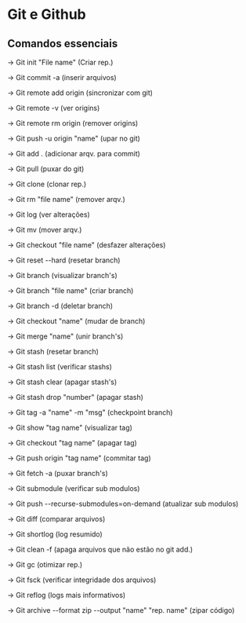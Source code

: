 # Git e Github

## Comandos essenciais

-> Git init "File name"     (Criar rep.)

-> Git commit -a    (inserir arquivos)

-> Git remote add origin    (sincronizar com git)

-> Git remote -v    (ver origins)

-> Git remote rm origin     (remover origins)

-> Git push -u origin "name"    (upar no git)

-> Git add .    (adicionar arqv. para commit)

-> Git pull     (puxar do git)

-> Git clone    (clonar rep.)

-> Git rm "file name"   (remover arqv.)

-> Git log      (ver alterações)

-> Git mv       (mover arqv.)

-> Git checkout "file name"     (desfazer alterações)

-> Git reset --hard     (resetar branch)

-> Git branch       (visualizar branch's)

-> Git branch "file name"   (criar branch)

-> Git branch -d    (deletar branch)

-> Git checkout "name"      (mudar de branch)

-> Git merge "name"     (unir branch's)

-> Git stash    (resetar branch)

-> Git stash list       (verificar stashs)

-> Git stash clear      (apagar stash's)

-> Git stash drop "number"  (apagar stash)

-> Git tag -a "name" -m "msg"   (checkpoint branch)

-> Git show "tag name"      (visualizar tag)

-> Git checkout "tag name"      (apagar tag)

-> Git push origin "tag name"       (commitar tag)

-> Git fetch -a         (puxar branch's)

-> Git submodule        (verificar sub modulos)

-> Git push --recurse-submodules=on-demand      (atualizar sub modulos)

-> Git diff     (comparar arquivos)

-> Git shortlog     (log resumido)

-> Git clean -f     (apaga arquivos que não estão no git add.)

-> Git gc   (otimizar rep.)

-> Git fsck     (verificar integridade dos arquivos)

-> Git reflog       (logs mais informativos)

-> Git archive --format zip --output "name" "rep. name"     (zipar código)
